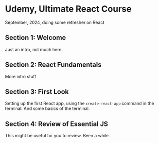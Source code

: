 # Udemy, Ultimate React Course

September, 2024, doing some refresher on React

## Section 1: Welcome

Just an intro, not much here.

## Section 2: React Fundamentals

More intro stuff

## Section 3: First Look

Setting up the first React app, using the `create-react-app` command in the terminal. And some basics of the terminal.

## Section 4: Review of Essential JS

This might be useful for you to review. Been a while.
